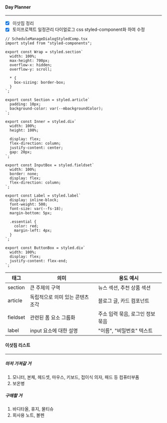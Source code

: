 
#### Day Planner
---
- [x] 이삿짐 정리
- [x] 토이프로젝트 일정관리 다이얼로그 css styled-component화 하여 수정
```tsx
// ScheduleManageDialogStyledComp.tsx
import styled from "styled-components";

export const Wrap = styled.section`
  width: 100%;
  max-height: 700px;
  overflow-x: hidden;
  overflow-y: scroll;

  * {
    box-sizing: border-box;
  }
`;

export const Section = styled.article`
  padding: 10px;
  background-color: var(--mbackgroundColor);
`;

export const Inner = styled.div`
  width: 100%;
  height: 100%;

  display: flex;
  flex-direction: column;
  justify-content: center;
  gap: 20px;
`;

export const InputBox = styled.fieldset`
  width: 100%;
  border: none;
  display: flex;
  flex-direction: column;
`;

export const Label = styled.label`
  display: inline-block;
  font-weight: 500;
  font-size: var(--fs-18);
  margin-bottom: 5px;

  .essential {
    color: red;
    margin-left: 4px;
  }
`;

export const ButtonBox = styled.div`
  width: 100%;
  display: flex;
  justify-content: flex-end;
`;
```

| 태그       | 의미                 | 용도 예시               |
|----------|--------------------|---------------------|
| section  | 큰 주제의 구역           | 뉴스 섹션, 추천 상품 섹션     |
| article  | 독립적으로 의미 있는 콘텐츠 조각 | 블로그 글, 카드 컴포넌트      |
| fieldset | 관련된 폼 요소 그룹화       | 주소 입력 묶음, 로그인 정보 묶음 |
| label    | input 요소에 대한 설명    | "이름", "비밀번호" 텍스트    |

#### 이삿짐 리스트
---
##### 마저 가져갈 거
1. 모니터, 본체, 헤드셋, 마우스, 키보드, 접이식 의자, 패드 등 컴퓨터부품
2. 보온병

##### 구매할 거
1. 바디타올, 휴지, 물티슈
2. 회사용 노트, 볼펜
